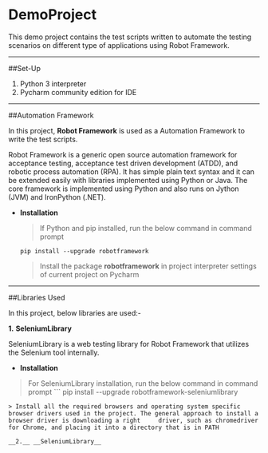 # DemoProject

This demo project contains the test scripts written to automate the testing scenarios on different type of applications using Robot Framework.

---

##Set-Up

1. Python 3 interpreter
2. Pycharm community edition for IDE

---

##Automation Framework

In this project, __Robot Framework__ is used as a Automation Framework to write the test scripts.

Robot Framework is a generic open source automation framework for acceptance testing, acceptance test driven development (ATDD), and robotic process automation (RPA). It has simple plain text syntax and it can be extended easily with libraries implemented using Python or Java. The core framework is implemented using Python and also runs on Jython (JVM) and IronPython (.NET).

- __Installation__
  > If Python and pip installed, run the below command in command prompt
    ```
   pip install --upgrade robotframework
   
   ```
  > Install the package __robotframework__ in project interpreter settings of current project on Pycharm

---

##Libraries Used

In this project, below libraries are used:-

__1.__ __SeleniumLibrary__

SeleniumLibrary is a web testing library for Robot Framework that utilizes the Selenium tool internally.
  
  - __Installation__
  > For SeleniumLibrary installation, run the below command in command prompt
    ```
   pip install --upgrade robotframework-seleniumlibrary
   
   ```
  > Install all the required browsers and operating system specific browser drivers used in the project. The general approach to install a browser driver is downloading a right     driver, such as chromedriver for Chrome, and placing it into a directory that is in PATH
  
__2.__ __SeleniumLibrary__




  


   
   
    
